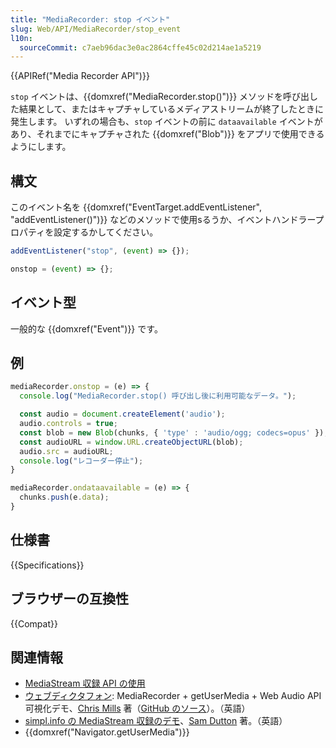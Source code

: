 ```yaml
---
title: "MediaRecorder: stop イベント"
slug: Web/API/MediaRecorder/stop_event
l10n:
  sourceCommit: c7aeb96dac3e0ac2864cffe45c02d214ae1a5219
---
```


{{APIRef("Media Recorder API")}}

`stop` イベントは、{{domxref("MediaRecorder.stop()")}} メソッドを呼び出した結果として、またはキャプチャしているメディアストリームが終了したときに発生します。 いずれの場合も、`stop` イベントの前に `dataavailable` イベントがあり、それまでにキャプチャされた {{domxref("Blob")}} をアプリで使用できるようにします。

## 構文

このイベント名を {{domxref("EventTarget.addEventListener", "addEventListener()")}} などのメソッドで使用sるうか、イベントハンドラープロパティを設定するかしてください。

```js
addEventListener("stop", (event) => {});

onstop = (event) => {};
```

## イベント型

一般的な {{domxref("Event")}} です。

## 例

```js
mediaRecorder.onstop = (e) => {
  console.log("MediaRecorder.stop() 呼び出し後に利用可能なデータ。");

  const audio = document.createElement('audio');
  audio.controls = true;
  const blob = new Blob(chunks, { 'type' : 'audio/ogg; codecs=opus' });
  const audioURL = window.URL.createObjectURL(blob);
  audio.src = audioURL;
  console.log("レコーダー停止");
}

mediaRecorder.ondataavailable = (e) => {
  chunks.push(e.data);
}
```

## 仕様書

{{Specifications}}

## ブラウザーの互換性

{{Compat}}

## 関連情報

- [MediaStream 収録 API の使用](/ja/docs/Web/API/MediaStream_Recording_API)
- [ウェブディクタフォン](https://mdn.github.io/dom-examples/media/web-dictaphone/): MediaRecorder + getUserMedia + Web Audio API 可視化デモ、[Chris Mills](https://twitter.com/chrisdavidmills) 著（[GitHub のソース](https://github.com/mdn/web-dictaphone/)）。（英語）
- [simpl.info の MediaStream 収録のデモ](https://simpl.info/mediarecorder/)、[Sam Dutton](https://twitter.com/sw12) 著。（英語）
- {{domxref("Navigator.getUserMedia")}}
